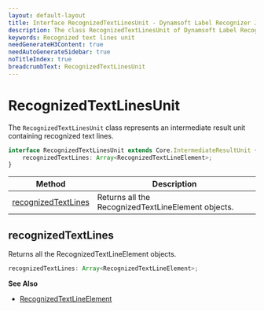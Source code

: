 ```yaml
---
layout: default-layout
title: Interface RecognizedTextLinesUnit - Dynamsoft Label Recognizer JS Edition API Reference
description: The class RecognizedTextLinesUnit of Dynamsoft Label Recognizer JS edition represents an intermediate result unit containing recognized text lines.
keywords: Recognized text lines unit
needGenerateH3Content: true
needAutoGenerateSidebar: true
noTitleIndex: true
breadcrumbText: RecognizedTextLinesUnit
---
```


# RecognizedTextLinesUnit

The `RecognizedTextLinesUnit` class represents an intermediate result unit containing recognized text lines.

```typescript
interface RecognizedTextLinesUnit extends Core.IntermediateResultUnit {
    recognizedTextLines: Array<RecognizedTextLineElement>;
}
```

| Method                                      | Description                                        |
| ------------------------------------------- | -------------------------------------------------- |
| [recognizedTextLines](#recognizedtextlines) | Returns all the RecognizedTextLineElement objects. |

## recognizedTextLines

Returns all the RecognizedTextLineElement objects.

```typescript
recognizedTextLines: Array<RecognizedTextLineElement>;
```

**See Also**

* [RecognizedTextLineElement](./recognized-text-line-element.md)
